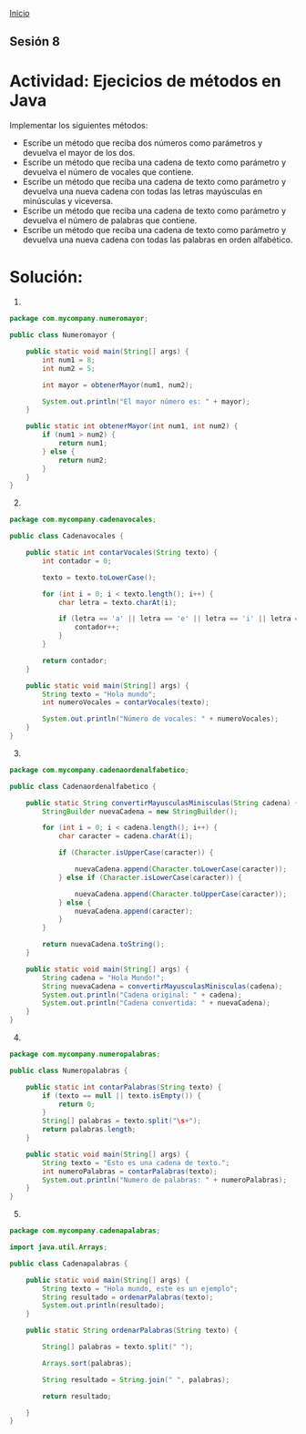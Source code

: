 <!-- No borrar o modificar -->
[Inicio](./index.md)

## Sesión 8 


<!-- Su documentación aquí -->

# Actividad: Ejecicios de métodos en Java
Implementar los siguientes métodos:

- Escribe un método que reciba dos números como parámetros y devuelva el mayor de los dos.
- Escribe un método que reciba una cadena de texto como parámetro y devuelva el número de vocales que contiene.
- Escribe un método que reciba una cadena de texto como parámetro y devuelva una nueva cadena con todas las letras mayúsculas en minúsculas y viceversa.
- Escribe un método que reciba una cadena de texto como parámetro y devuelva el número de palabras que contiene.
- Escribe un método que reciba una cadena de texto como parámetro y devuelva una nueva cadena con todas las palabras en orden alfabético.

# Solución:

1. 
```java
package com.mycompany.numeromayor;

public class Numeromayor {

    public static void main(String[] args) {
        int num1 = 8;
        int num2 = 5;

        int mayor = obtenerMayor(num1, num2);

        System.out.println("El mayor número es: " + mayor);
    }

    public static int obtenerMayor(int num1, int num2) {
        if (num1 > num2) {
            return num1;
        } else {
            return num2;
        }
    }
}
```

2.
```java
package com.mycompany.cadenavocales;

public class Cadenavocales {

    public static int contarVocales(String texto) {
        int contador = 0;

        texto = texto.toLowerCase();

        for (int i = 0; i < texto.length(); i++) {
            char letra = texto.charAt(i);

            if (letra == 'a' || letra == 'e' || letra == 'i' || letra == 'o' || letra == 'u') {
                contador++;
            }
        }

        return contador;
    }

    public static void main(String[] args) {
        String texto = "Hola mundo";
        int numeroVocales = contarVocales(texto);

        System.out.println("Número de vocales: " + numeroVocales);
    }
}
```

3.
```java
package com.mycompany.cadenaordenalfabetico;

public class Cadenaordenalfabetico {

    public static String convertirMayusculasMinisculas(String cadena) {
        StringBuilder nuevaCadena = new StringBuilder();

        for (int i = 0; i < cadena.length(); i++) {
            char caracter = cadena.charAt(i);

            if (Character.isUpperCase(caracter)) {

                nuevaCadena.append(Character.toLowerCase(caracter));
            } else if (Character.isLowerCase(caracter)) {

                nuevaCadena.append(Character.toUpperCase(caracter));
            } else {
                nuevaCadena.append(caracter);
            }
        }

        return nuevaCadena.toString();
    }

    public static void main(String[] args) {
        String cadena = "Hola Mundo!";
        String nuevaCadena = convertirMayusculasMinisculas(cadena);
        System.out.println("Cadena original: " + cadena);
        System.out.println("Cadena convertida: " + nuevaCadena);
    }
}
```

4.
```java
package com.mycompany.numeropalabras;

public class Numeropalabras {

    public static int contarPalabras(String texto) {
        if (texto == null || texto.isEmpty()) {
            return 0;
        }
        String[] palabras = texto.split("\s+");
        return palabras.length;
    }

    public static void main(String[] args) {
        String texto = "Esto es una cadena de texto.";
        int numeroPalabras = contarPalabras(texto);
        System.out.println("Numero de palabras: " + numeroPalabras);
    }
}
```

5.
```java
package com.mycompany.cadenapalabras;

import java.util.Arrays;

public class Cadenapalabras {

    public static void main(String[] args) {
        String texto = "Hola mundo, este es un ejemplo";
        String resultado = ordenarPalabras(texto);
        System.out.println(resultado);
    }

    public static String ordenarPalabras(String texto) {

        String[] palabras = texto.split(" ");

        Arrays.sort(palabras);

        String resultado = String.join(" ", palabras);

        return resultado;

    }
}
```



